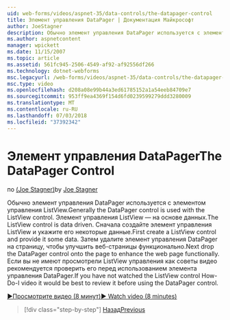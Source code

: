 ```yaml
---
uid: web-forms/videos/aspnet-35/data-controls/the-datapager-control
title: Элемент управления DataPager | Документация Майкрософт
author: JoeStagner
description: Обычно элемент управления DataPager используется с элементом управления ListView. Элемент управления ListView — на основе данных. Сначала создайте элемент управления ListView и укажите его в некоторых d...
ms.author: aspnetcontent
manager: wpickett
ms.date: 11/15/2007
ms.topic: article
ms.assetid: 561fc945-2506-4549-af92-af92556df266
ms.technology: dotnet-webforms
msc.legacyurl: /web-forms/videos/aspnet-35/data-controls/the-datapager-control
msc.type: video
ms.openlocfilehash: d208a08e99b44a3ed61785152a1a54eeb84709e7
ms.sourcegitcommit: 953ff9ea4369f154d6fd0239599279ddd3280009
ms.translationtype: MT
ms.contentlocale: ru-RU
ms.lasthandoff: 07/03/2018
ms.locfileid: "37392342"
---
```

<a name="the-datapager-control"></a><span data-ttu-id="02ffa-105">Элемент управления DataPager</span><span class="sxs-lookup"><span data-stu-id="02ffa-105">The DataPager Control</span></span>
====================
<span data-ttu-id="02ffa-106">по [(Joe Stagner)](https://github.com/JoeStagner)</span><span class="sxs-lookup"><span data-stu-id="02ffa-106">by [Joe Stagner](https://github.com/JoeStagner)</span></span>

<span data-ttu-id="02ffa-107">Обычно элемент управления DataPager используется с элементом управления ListView.</span><span class="sxs-lookup"><span data-stu-id="02ffa-107">Generally the DataPager control is used with the ListView control.</span></span> <span data-ttu-id="02ffa-108">Элемент управления ListView — на основе данных.</span><span class="sxs-lookup"><span data-stu-id="02ffa-108">The ListView control is data driven.</span></span> <span data-ttu-id="02ffa-109">Сначала создайте элемент управления ListView и укажите его некоторые данные.</span><span class="sxs-lookup"><span data-stu-id="02ffa-109">First create a ListView control and provide it some data.</span></span> <span data-ttu-id="02ffa-110">Затем удалите элемент управления DataPager на страницу, чтобы улучшить веб-страницы функционально.</span><span class="sxs-lookup"><span data-stu-id="02ffa-110">Next drop the DataPager control onto the page to enhance the web page functionally.</span></span> <span data-ttu-id="02ffa-111">Если вы не имеют просмотрели ListView управления как советы видео рекомендуется проверить его перед использованием элемента управления DataPager.</span><span class="sxs-lookup"><span data-stu-id="02ffa-111">If you have not watched the ListView control How-Do-I video it would be best to review it before using the DataPager control.</span></span>

[<span data-ttu-id="02ffa-112">&#9654;Просмотрите видео (8 минут)</span><span class="sxs-lookup"><span data-stu-id="02ffa-112">&#9654; Watch video (8 minutes)</span></span>](https://channel9.msdn.com/Blogs/ASP-NET-Site-Videos/the-datapager-control)

> [!div class="step-by-step"]
> [<span data-ttu-id="02ffa-113">Назад</span><span class="sxs-lookup"><span data-stu-id="02ffa-113">Previous</span></span>](the-listview-control.md)

